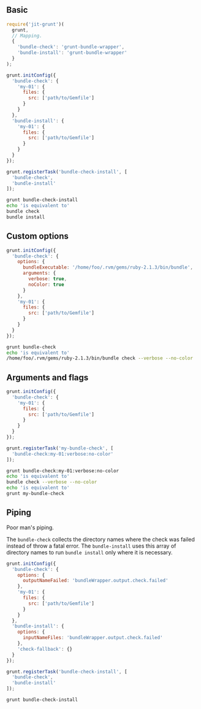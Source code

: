 ## Basic

```javascript
require('jit-grunt')(
  grunt,
  // Mapping.
  {
    'bundle-check': 'grunt-bundle-wrapper',
    'bundle-install': 'grunt-bundle-wrapper'
  }
);

grunt.initConfig({
  'bundle-check': {
    'my-01': {
      files: {
        src: ['path/to/Gemfile']
      }
    }
  },
  'bundle-install': {
    'my-01': {
      files: {
        src: ['path/to/Gemfile']
      }
    }
  }
});

grunt.registerTask('bundle-check-install', [
  'bundle-check',
  'bundle-install'
]);
```

```bash
grunt bundle-check-install
echo 'is equivalent to'
bundle check
bundle install
```


## Custom options

```javascript
grunt.initConfig({
  'bundle-check': {
    options: {
      bundleExecutable: '/home/foo/.rvm/gems/ruby-2.1.3/bin/bundle',
      arguments: {
        verbose: true,
        noColor: true
      }
    },
    'my-01': {
      files: {
        src: ['path/to/Gemfile']
      }
    }
  }
});
```

```bash
grunt bundle-check
echo 'is equivalent to'
/home/foo/.rvm/gems/ruby-2.1.3/bin/bundle check --verbose --no-color
```


## Arguments and flags

```javascript
grunt.initConfig({
  'bundle-check': {
    'my-01': {
      files: {
        src: ['path/to/Gemfile']
      }
    }
  }
});

grunt.registerTask('my-bundle-check', [
  'bundle-check:my-01:verbose:no-color'
]);
```

```bash
grunt bundle-check:my-01:verbose:no-color
echo 'is equivalent to'
bundle check --verbose --no-color
echo 'is equivalent to'
grunt my-bundle-check
```


## Piping

Poor man's piping.

The `bundle-check` collects the directory names where the check was failed
instead of throw a fatal error. The `bundle-install` uses this array of
directory names to run `bundle install` only where it is necessary.

```javascript
grunt.initConfig({
  'bundle-check': {
    options: {
      outputNameFailed: 'bundleWrapper.output.check.failed'
    },
    'my-01': {
      files: {
        src: ['path/to/Gemfile']
      }
    }
  },
  'bundle-install': {
    options: {
      inputNameFiles: 'bundleWrapper.output.check.failed'
    },
    'check-fallback': {}
  }
});

grunt.registerTask('bundle-check-install', [
  'bundle-check',
  'bundle-install'
]);
```

```bash
grunt bundle-check-install
```
